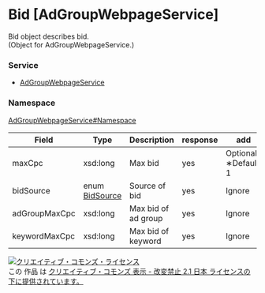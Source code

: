 # Bid [AdGroupWebpageService]
Bid object describes bid.<br>
(Object for AdGroupWebpageService.)

### Service
+ [AdGroupWebpageService](../../services/AdGroupWebpageService.md)

### Namespace
[AdGroupWebpageService#Namespace](../../services/AdGroupWebpageService.md#namespace)

| Field | Type | Description | response | add | set | remove
|---|---|---|---|---|---|---|
| maxCpc | xsd:long | Max bid | yes | Optional<br>&lowast;Default: 1 | Optional<br><i>Updatable</i> | Ignore |
| bidSource | enum [BidSource](./BidSource.md) | Source of bid | yes | Ignore | Ignore | Ignore |
| adGroupMaxCpc | xsd:long | Max bid of ad group | yes | Ignore | Ignore | Ignore |
| keywordMaxCpc | xsd:long | Max bid of keyword | yes | Ignore | Ignore | Ignore |



<a rel="license" href="http://creativecommons.org/licenses/by-nd/2.1/jp/"><img alt="クリエイティブ・コモンズ・ライセンス" style="border-width:0" src="https://i.creativecommons.org/l/by-nd/2.1/jp/88x31.png" /></a><br />この 作品 は <a rel="license" href="http://creativecommons.org/licenses/by-nd/2.1/jp/">クリエイティブ・コモンズ 表示 - 改変禁止 2.1 日本 ライセンスの下に提供されています。</a>
